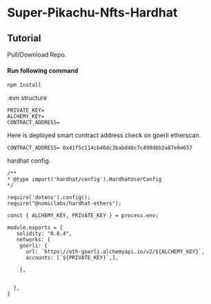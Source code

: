 # Super-Pikachu-Nfts-Hardhat

## Tutorial
Pull/Download Repo.

#### Run following command

```
npm Install

```
.evn structure

```
PRIVATE_KEY=
ALCHEMY_KEY=
CONTRACT_ADDRESS=

```
Here is deployed smart contract address check on goerli etherscan.

```
CONTRACT_ADDRESS= 0x41f5c114cb46dc3babd48c7c499d6b2a87e8e657

```

hardhat config.

```
/**
* @type import('hardhat/config').HardhatUserConfig
*/

require('dotenv').config();
require("@nomiclabs/hardhat-ethers");

const { ALCHEMY_KEY, PRIVATE_KEY } = process.env;

module.exports = {
   solidity: "0.8.4",
   networks: {
    goerli: {
      url: `https://eth-goerli.alchemyapi.io/v2/${ALCHEMY_KEY}`,
      accounts: [`${PRIVATE_KEY}`,],

    },

   
  },
}

```


